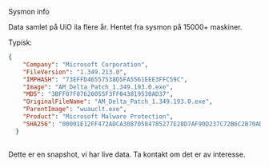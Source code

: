 Sysmon info

Data samlet på UiO ila flere år. Hentet fra sysmon på 15000+ maskiner.

Typisk:

```json
{
    "Company": "Microsoft Corporation",
    "FileVersion": "1.349.213.0",
    "IMPHASH": "73EFFD46557538D5FA5561EEE3FFC59C",
    "Image": "AM_Delta_Patch_1.349.193.0.exe",
    "MD5": "3BFF07F07626055F3FF043819530AD37",
    "OriginalFileName": "AM_Delta_Patch_1.349.193.0.exe",
    "ParentImage": "wuauclt.exe",
    "Product": "Microsoft Malware Protection",
    "SHA256": "00001E12FF472ADCA30870584785277E28D7AF90D237C72B6C2B70AD9B7C8D43"
  }
  
  ```
  
  Dette er en snapshot, vi har live data. Ta kontakt om det er av interesse.
